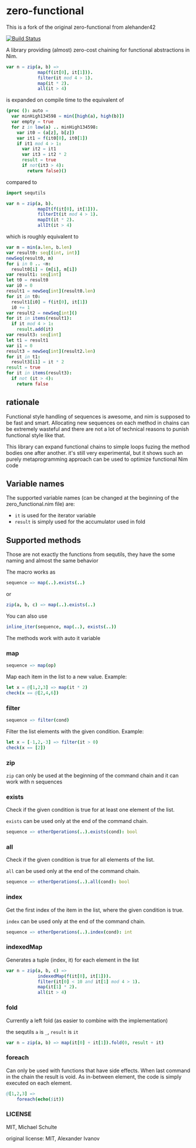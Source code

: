 # zero-functional

This is a fork of the original zero-functional from alehander42

[![Build Status](https://travis-ci.org/michael72/zero-functional.svg?branch=devel)](https://travis-ci.org/michael72/zero-functional)

A library providing (almost) zero-cost chaining for functional abstractions in Nim.

```nim
var n = zip(a, b) =>
            map(f(it[0], it[1])).
            filter(it mod 4 > 1).
            map(it * 2).
            all(it > 4)
```

is expanded on compile time to the equivalent of

```nim
(proc (): auto =
  var minHigh134598 = min([high(a), high(b)])
  var empty = true
  for z in low(a) .. minHigh134598:
    var it0 = (a[z], b[z])
    var it1 = f(it0[0], it0[1])
    if it1 mod 4 > 1:
      var it2 = it1
      var it3 = it2 * 2
      result = true
      if not(it3 > 4):
        return false)()
```

compared to 

```nim
import sequtils

var n = zip(a, b).
            mapIt(f(it[0], it[1])).
            filterIt(it mod 4 > 1).
            mapIt(it * 2).
            allIt(it > 4)
```

which is roughly equivalent to

```nim
var m = min(a.len, b.len)
var result0: seq[(int, int)]
newSeq(result0, m)
for i in 0 .. <m:
  result0[i] = (m[i], m[i])
var result1: seq[int]
let t0 = result0
var i0 = 0
result1 = newSeq[int](result0.len)
for it in t0:
  result1[i0] = f(it[0], it[1])
  i0 += 1
var result2 = newSeq[int]()
for it in items(result1):
  if it mod 4 > 1:
    result.add(it)
var result3: seq[int]
let t1 = result1
var i1 = 0
result3 = newSeq[int](result2.len)
for it in t1:
  result3[i1] = it * 2
result = true
for it in items(result3):
  if not (it > 4):
    return false
```

## rationale

Functional style handling of sequences is awesome, and nim is supposed to be fast and smart.
Allocating new sequences on each method in chains can be extremely wasteful and there are not a lot
of technical reasons to punish functional style like that.

This library can expand functional chains to simple loops fuzing the method bodies one after another.
it's still very experimental, but it shows such an purely metaprogramming approach can be used to optimize functional Nim code

## Variable names

The supported variable names (can be changed at the beginning of the zero_functional.nim file) are:

* `it` is used for the iterator variable
* `result` is simply used for the accumulator used in fold


## Supported methods

Those are not exactly the functions from sequtils, they have the some naming and almost the same behavior

The macro works as

```nim
sequence => map(..).exists(..)
```

or 

```nim
zip(a, b, c) => map(..).exists(..)
```

You can also use 

```nim
inline_iter(sequence, map(..), exists(..))
```

The methods work with auto it variable

### map

```nim
sequence => map(op)
```
Map each item in the list to a new value.
Example:
```nim
let x = @[1,2,3] => map(it * 2)
check(x == @[2,4,6])
```

### filter

```nim
sequence => filter(cond)
```
Filter the list elements with the given condition.
Example:
```nim
let x = [-1,2,-3] => filter(it > 0)
check(x == [2])
```

### zip

`zip` can only be used at the beginning of the command chain and it can work with n sequences

### exists

Check if the given condition is true for at least one element of the list.

`exists` can be used only at the end of the command chain.

```nim
sequence => otherOperations(..).exists(cond): bool
```

### all

Check if the given condition is true for all elements of the list.

`all` can be used only at the end of the command chain.

```nim
sequence => otherOperations(..).all(cond): bool
```

### index

Get the first index of the item in the list, where the given condition is true.

`index` can be used only at the end of the command chain.

```nim
sequence => otherOperations(..).index(cond): int
```


### indexedMap

Generates a tuple (index, it) for each element in the list

```nim
var n = zip(a, b, c) =>
            indexedMap(f(it[0], it[1])).
            filter(it[0] < 10 and it[1] mod 4 > 1).
            map(it[1] * 2).
            all(it > 4)
```

### fold

Currently a left fold (as easier to combine with the implementation)

the sequtils `a` is `_`, `result` is `it`

```nim
var n = zip(a, b) => map(it[0] + it[1]).fold(0, result + it)
```

### foreach

Can only be used with functions that have side effects.
When last command in the chain the result is void. 
As in-between element, the code is simply executed on each element. 

```nim
@[1,2,3] => 
    foreach(echo($it))
```

### LICENSE

MIT, Michael Schulte

original license:
MIT, Alexander Ivanov


